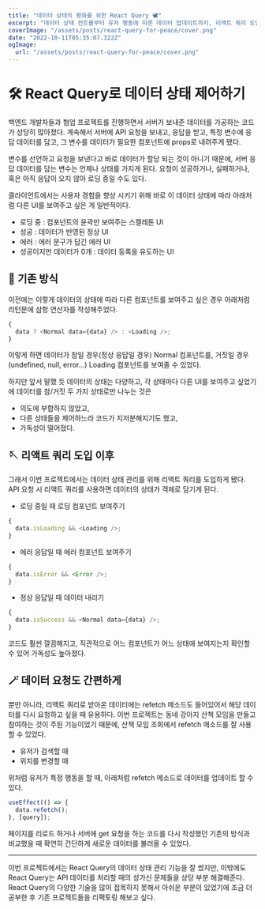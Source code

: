 ```yaml
---
title: "데이터 상태의 평화를 위한 React Query 🕊"
excerpt: "데이터 상태 컨트롤부터 유저 행동에 따른 데이터 업데이트까지, 리액트 쿼리 도입기"
coverImage: "/assets/posts/react-query-for-peace/cover.png"
date: "2022-10-11T05:35:07.322Z"
ogImage:
  url: "/assets/posts/react-query-for-peace/cover.png"
---
```


# 🛠 React Query로 데이터 상태 제어하기

백엔드 개발자들과 협업 프로젝트를 진행하면서 서버가 보내준 데이터를 가공하는 코드가 상당히 많아졌다. 계속해서 서버에 API 요청을 보내고, 응답을 받고, 특정 변수에 응답 데이터를 담고, 그 변수를 데이터가 필요한 컴포넌트에 props로 내려주게 됐다.

변수를 선언하고 요청을 보낸다고 바로 데이터가 할당 되는 것이 아니기 때문에, 서버 응답 데이터를 담는 변수는 언제나 상태를 가지게 된다. 요청이 성공하거나, 실패하거나, 혹은 아직 응답이 오지 않아 로딩 중일 수도 있다.

클라이언트에서는 사용자 경험을 향상 시키기 위해 바로 이 데이터 상태에 따라 아래처럼 다른 UI를 보여주고 싶은 게 일반적이다.

- 로딩 중 : 컴포넌트의 윤곽만 보여주는 스켈레톤 UI
- 성공 : 데이터가 반영된 정상 UI
- 에러 : 에러 문구가 담긴 에러 UI
- 성공이지만 데이터가 0개 : 데이터 등록을 유도하는 UI

## 🫥 기존 방식

이전에는 이렇게 데이터의 상태에 따라 다른 컴포넌트를 보여주고 싶은 경우 아래처럼 리턴문에 삼항 연산자를 작성해주었다.

```javascript
{
  data ? <Normal data={data} /> : <Loading />;
}
```

이렇게 하면 데이터가 참일 경우(정상 응답일 경우) Normal 컴포넌트를, 거짓일 경우(undefined, null, error...) Loading 컴포넌트를 보여줄 수 있었다.

하지만 앞서 말했 듯 데이터의 상태는 다양하고, 각 상태마다 다른 UI를 보여주고 싶었기에 데이터를 참/거짓 두 가지 상태로만 나누는 것은

- 의도에 부합하지 않았고,
- 다른 상태들을 제어하느라 코드가 지저분해지기도 했고,
- 가독성이 떨어졌다.

## 🪡 리액트 쿼리 도입 이후

그래서 이번 프로젝트에서는 데이터 상태 관리를 위해 리액트 쿼리를 도입하게 됐다. API 요청 시 리액트 쿼리를 사용하면 데이터의 상태가 객체로 담기게 된다.

- 로딩 중일 때 로딩 컴포넌트 보여주기

```javascript
{
  data.isLoading && <Loading />;
}
```

- 에러 응답일 때 에러 컴포넌트 보여주기

```javascript
{
  data.isError && <Error />;
}
```

- 정상 응답일 때 데이터 내리기

```javascript
{
  data.isSuccess && <Normal data={data} />;
}
```

코드도 훨씬 깔끔해지고, 직관적으로 어느 컴포넌트가 어느 상태에 보여지는지 확인할 수 있어 가독성도 높아졌다.

## 🪄 데이터 요청도 간편하게

뿐만 아니라, 리액트 쿼리로 받아온 데이터에는 refetch 메소드도 들어있어서 해당 데이터를 다시 요청하고 싶을 때 유용하다. 이번 프로젝트는 동네 강아지 산책 모임을 만들고 참여하는 것이 주된 기능이었기 때문에, 산책 모임 조회에서 refetch 메소드를 잘 사용할 수 있었다.

- 유저가 검색할 때
- 위치를 변경할 때

위처럼 유저가 특정 행동을 할 때, 아래처럼 refetch 메소드로 데이터를 업데이트 할 수 있다.

```javascript
useEffect(() => {
  data.refetch();
}, [query]);
```

페이지를 리로드 하거나 서버에 get 요청을 하는 코드를 다시 작성했던 기존의 방식과 비교했을 때 확연히 간단하게 새로운 데이터를 불러올 수 있었다.

---

이번 프로젝트에서는 React Query의 데이터 상태 관리 기능을 잘 썼지만, 이밖에도 React Query는 API 데이터를 처리할 때의 성가신 문제들을 상당 부분 해결해준다. React Query의 다양한 기술을 많이 접목하지 못해서 아쉬운 부분이 있었기에 조금 더 공부한 후 기존 프로젝트들을 리팩토링 해보고 싶다.
